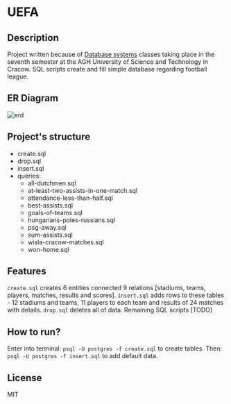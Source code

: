 # UEFA
## Description
Project written because of [Database systems](https://syllabuskrk.agh.edu.pl/2016-2017/en/magnesite/study_plans/stacjonarne-automatyka-i-robotyka--5/module/ear-1-713-s-bazy-danych-i-systemy-zarzadzania-bazami) classes taking place in the seventh semester at the AGH University of Science and Technology in Cracow. SQL scripts create and fill simple database regarding football league.
## ER Diagram
![erd](https://user-images.githubusercontent.com/21959354/48036103-272de380-e167-11e8-86a6-d4df79c1f6f6.png)
## Project's structure
- create.sql
- drop.sql
- insert.sql
- queries:
  - all-dutchmen.sql
  - at-least-two-assists-in-one-match.sql
  - attendance-less-than-half.sql
  - best-assists.sql
  - goals-of-teams.sql
  - hungarians-poles-russians.sql
  - psg-away.sql
  - sum-assists.sql
  - wisla-cracow-matches.sql
  - won-home.sql
## Features
`create.sql` creates 6 entities connected 9 relations [stadiums, teams, players, matches, results and scores]. `insert.sql` adds rows to these tables - 12 stadiums and teams, 11 players to each team and results of 24 matches with details. `drop.sql` deletes all of data.
Remaining SQL scripts [TODO]
## How to run?
Enter into terminal: `psql -U postgres -f create.sql` to create tables.
Then: `psql -U postgres -f insert.sql` to add default data.
## License
MIT